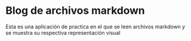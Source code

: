 # Blog de archivos markdown

Esta es una aplicación de practica en el que se leen archivos markdown y se muestra su respectiva representación visual